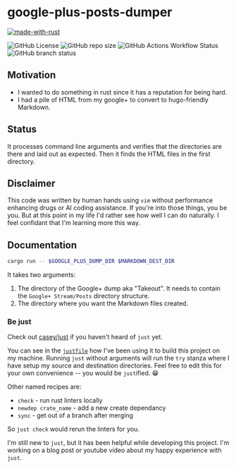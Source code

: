 # google-plus-posts-dumper

[![made-with-rust](https://img.shields.io/badge/Made%20with-Rust-1f425f.svg)](https://www.rust-lang.org/)

![GitHub License](https://img.shields.io/github/license/chicks-net/google-plus-posts-dumper)
![GitHub repo size](https://img.shields.io/github/repo-size/chicks-net/google-plus-posts-dumper)
![GitHub Actions Workflow Status](https://img.shields.io/github/actions/workflow/status/chicks-net/google-plus-posts-dumper/verify.yaml)
![GitHub branch status](https://img.shields.io/github/checks-status/chicks-net/google-plus-posts-dumper/main)

## Motivation

* I wanted to do something in rust since it has a reputation for being hard.
* I had a pile of HTML from my google+ to convert to hugo-friendly Markdown.

## Status

It processes command line arguments and verifies that the directories are
there and laid out as expected.  Then it finds the HTML files in the first
directory.

## Disclaimer

This code was written by human hands using `vim` without performance
enhancing drugs or AI coding assistance.  If you're into those things,
you be you.  But at this point in my life I'd rather see how well I
can do naturally.  I feel confidant that I'm learning more this way.

## Documentation

```zsh
cargo run -- $GOOGLE_PLUS_DUMP_DIR $MARKDOWN_DEST_DIR
```

It takes two arguments:

1. The directory of the Google+ dump aka "Takeout".  It needs to contain the
`Google+ Stream/Posts` directory structure.
1. The directory where you want the Markdown files created.

### Be just

Check out [casey/just](https://github.com/casey/just) if you haven't heard of
`just` yet.

You can see in the [`justfile`](./justfile) how I've been using it to build this
project on my machine.  Running `just` without arguments will run the `try`
stanza where I have setup my source and destination directories.  Feel free to
edit this for your own convenience -- you would be `just`ified.  :grin:

Other named recipes are:

* `check` - run rust linters locally
* `newdep crate_name` - add a new create dependancy
* `sync` - get out of a branch after merging

So `just check` would rerun the linters for you.

I'm still new to `just`, but it has been helpful while developing this
project.  I'm working on a blog post or youtube video about my happy
experience with `just`.
